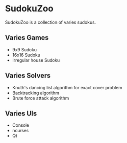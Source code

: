 # SudokuZoo

SudokuZoo is a collection of varies sudokus.

## Varies Games

- 9x9 Sudoku
- 16x16 Sudoku
- Irregular house Sudoku

## Varies Solvers

- Knuth's dancing list algorithm for exact cover problem
- Backtracking algorithm
- Brute force attack algorithm

## Varies UIs

- Console
- ncurses
- Qt
